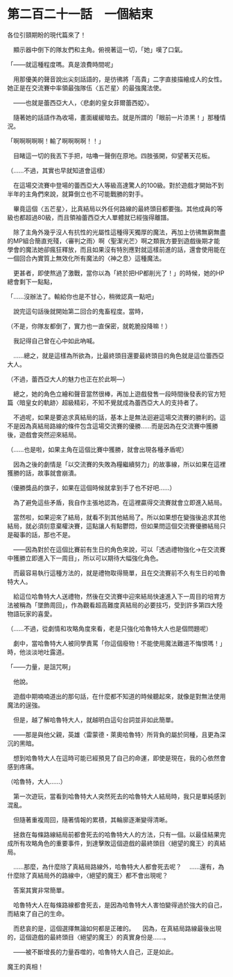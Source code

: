 # 第二百二十一話　一個結束

各位引頸期盼的現代篇來了！

　顯示器中倒下的隊友們和主角。俯視著這一切，「她」嘆了口氣。


「——就這種程度嗎。真是浪費時間呢」


　用那優美的聲音說出尖刻話語的，是彷彿將「高貴」二字直接描繪成人的女性。她正是在交流賽中率領最強隊伍〈五芒星〉的最強魔法使。


　——也就是蕾西亞大人，〈悲劇的皇女菲爾蕾西婭〉。


　隨著她的話語作為收場，畫面緩緩暗去。就是所謂的「眼前一片漆黑！」那種情況。

「啊啊啊啊啊！輸了啊啊啊啊！！」

　目睹這一切的我丟下手把，咕嚕一聲倒在原地。四肢張開，仰望著天花板。

（……不過，其實也早就知道會這樣）

　在這場交流賽中登場的蕾西亞大人等級高達驚人的100級。對於遊戲才開始不到半年的主角們來說，就算倒立也不可能戰勝的對手。

　畢竟這個〈五芒星〉，比真結局以外任何路線的最終頭目都要強。其他成員的等級也都超過80級，而且領袖蕾西亞大人單體就已經強得離譜。

　除了主角外幾乎沒人有抗性的光屬性這種得天獨厚的魔法，再加上彷彿無窮無盡的MP組合簡直兇殘，〈審判之雨〉啊〈聖潔光芒〉啊之類我方要到遊戲後期才能學會的魔法她卻瘋狂釋放，而且如果沒有特別應對就這樣前進的話，還會使用能在一個回合內實質上無效化所有魔法的〈神之息〉這種魔法。

　更甚者，即使熬過了激戰，當你以為「終於把HP都削光了！」的時候，她的HP總會剩下一點點，


「……沒辦法了。輸給你也是不甘心，稍微認真一點吧」


　說完這句話後就開始第二回合的鬼畜程度。當時，

（不是，你隊友都倒了，實力也一直保密，就乾脆投降嘛！）

　我記得自己曾在心中如此吶喊。

　……總之，就是這樣為所欲為，比最終頭目還要最終頭目的角色就是這位蕾西亞大人。

（不過，蕾西亞大人的魅力也正在於此啊—）

　總之，她的角色立繪和聲音當然很棒，再加上遊戲發售一段時間後發表的官方短篇〈暗皇女的軌跡〉超級精彩，不知不覺就成為蕾西亞大人的支持者了。

　不過呢，如果是要追求真結局的話，基本上是無法迴避這場交流賽的勝利的。這不是因為真結局路線的條件包含這場交流賽的優勝……而是因為在交流賽中獲勝後，遊戲會突然迎來結局。

（……也是啦，如果主角在這個比賽中獲勝，就會出現各種矛盾呢）

　因為之後的劇情是「以交流賽的失敗為糧繼續努力」的故事線，所以如果在這裡獲勝的話，故事就會崩潰。

（優勝獎品的旗子，如果在這個時候就拿到手了也不好吧……）

　為了避免這些矛盾，我自作主張地認為，在這裡贏得交流賽就會立即進入結局。

　當然啦，如果迎來了結局，就看不到其他結局了。所以如果想在變強後追求其他結局，就必須刻意棄權決賽，這點讓人有點鬱悶，但如果問這個交流賽優勝結局只是礙事的話，那也不是。


　——因為對於在這個比賽前有生日的角色來說，可以「透過禮物強化→在交流賽中獲勝立即進入下一周目」，所以可以期待大幅強化角色。


　而最容易執行這種方法的，就是禮物取得簡單，且在交流賽前不久有生日的哈魯特大人。

　給這位哈魯特大人送禮物，然後在交流賽中迎來結局快速進入下一周目的培育方法被稱為「墜飾周回」，作為觀看超高難度真結局的必要技巧，受到許多第四大陸物語玩家的喜愛。

（……不過，從劇情和攻略角度來看，老是只強化哈魯特大人也是個問題呢）

　劇中，當哈魯特大人被同學責罵「你這個廢物！不能使用魔法難道不悔恨嗎！」時，他淡淡地吐露道。


「——力量，是詛咒啊」


　他說。

　遊戲中期喃喃道出的那句話，在什麼都不知道的時候聽起來，就像是對無法使用魔法的逞強。

　但是，越了解哈魯特大人，就越明白這句台詞並非如此簡單。


　——那是與他父親，英雄〈雷蒙德・萊奧哈魯特〉所背負的屬於同種，且更為深沉的黑暗。


　想到哈魯特大人在這時可能已經預見了自己的命運，即使是現在，我的心依然會感到疼痛。

（哈魯特，大人……）

　第一次遊玩，當看到哈魯特大人突然死去的哈魯特大人結局時，我只是單純感到混亂。

　但隨著重複周回，隨著情報的累積，其輪廓逐漸變得清晰。

　拯救在每條路線結局前都會死去的哈魯特大人的方法，只有一個。以最佳結果完成所有攻略角色的重要事件，到達擊敗這個遊戲的最終頭目〈絕望的魔王〉的真結局。


　……那麼，為什麼除了真結局路線外，哈魯特大人都會死去呢？
　……還有，為什麼除了真結局外的路線中，〈絕望的魔王〉都不會出現呢？


　答案其實非常簡單。

　哈魯特大人在每條路線都會死去，是因為哈魯特大人害怕變得過於強大的自己，而結束了自己的生命。

　而悲哀的是，這個選擇無論如何都是正確的。
　因為，在真結局路線最後出現的，這個遊戲的最終頭目〈絕望的魔王〉的真實身份是……。



　——被不斷增長的力量吞噬的，哈魯特大人自己，正是如此。




魔王的真相！
